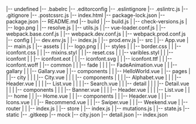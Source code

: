 |-- undefined
    |-- .babelrc
    |-- .editorconfig
    |-- .eslintignore
    |-- .eslintrc.js
    |-- .gitignore
    |-- .postcssrc.js
    |-- index.html
    |-- package-lock.json
    |-- package.json
    |-- README.md
    |-- build
    |   |-- build.js
    |   |-- check-versions.js
    |   |-- logo.png
    |   |-- resolve.js
    |   |-- utils.js
    |   |-- vue-loader.conf.js
    |   |-- webpack.base.conf.js
    |   |-- webpack.dev.conf.js
    |   |-- webpack.prod.conf.js
    |-- config
    |   |-- dev.env.js
    |   |-- index.js
    |   |-- prod.env.js
    |-- src
    |   |-- App.vue
    |   |-- main.js
    |   |-- assets
    |   |   |-- logo.png
    |   |   |-- styles
    |   |       |-- border.css
    |   |       |-- iconfont.css
    |   |       |-- mixins.styl
    |   |       |-- reset.css
    |   |       |-- varibles.styl
    |   |       |-- iconfont
    |   |           |-- iconfont.eot
    |   |           |-- iconfont.svg
    |   |           |-- iconfont.ttf
    |   |           |-- iconfont.woff
    |   |-- common
    |   |   |-- fade
    |   |   |   |-- FadeAnimation.vue
    |   |   |-- gallary
    |   |       |-- Gallary.vue
    |   |-- components
    |   |   |-- HelloWorld.vue
    |   |-- pages
    |   |   |-- city
    |   |   |   |-- City.vue
    |   |   |   |-- components
    |   |   |       |-- Alphabet.vue
    |   |   |       |-- Header.vue
    |   |   |       |-- List.vue
    |   |   |       |-- Search.vue
    |   |   |-- detail
    |   |   |   |-- Detail.vue
    |   |   |   |-- components
    |   |   |       |-- Banner.vue
    |   |   |       |-- Header.vue
    |   |   |       |-- List.vue
    |   |   |-- home
    |   |       |-- Home.vue
    |   |       |-- components
    |   |           |-- Header.vue
    |   |           |-- Icons.vue
    |   |           |-- Recommend.vue
    |   |           |-- Swiper.vue
    |   |           |-- Weekend.vue
    |   |-- router
    |   |   |-- index.js
    |   |-- store
    |       |-- index.js
    |       |-- mutations.js
    |       |-- state.js
    |-- static
        |-- .gitkeep
        |-- mock
            |-- city.json
            |-- detail.json
            |-- index.json
